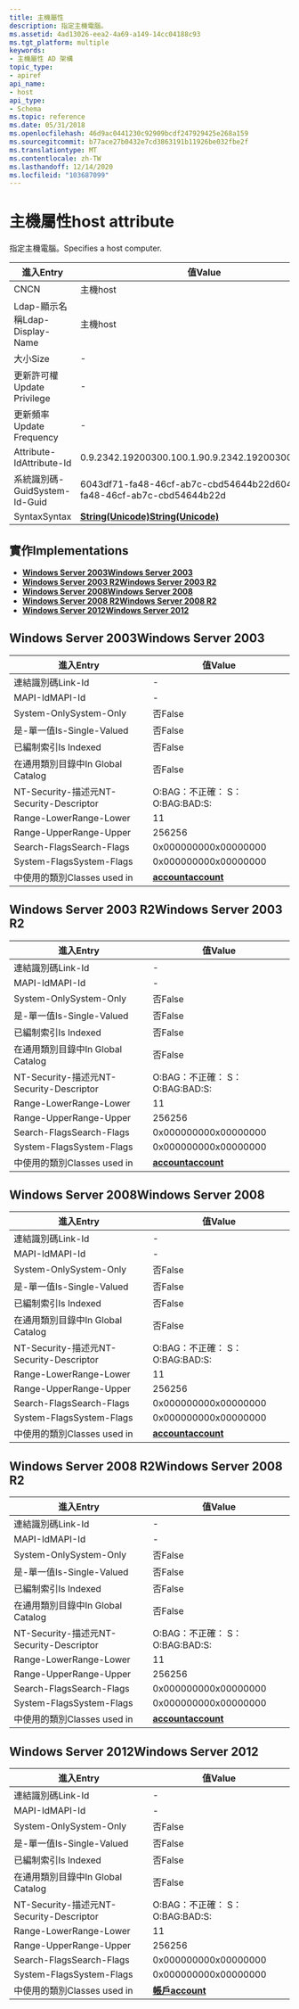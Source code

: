 ```yaml
---
title: 主機屬性
description: 指定主機電腦。
ms.assetid: 4ad13026-eea2-4a69-a149-14cc04188c93
ms.tgt_platform: multiple
keywords:
- 主機屬性 AD 架構
topic_type:
- apiref
api_name:
- host
api_type:
- Schema
ms.topic: reference
ms.date: 05/31/2018
ms.openlocfilehash: 46d9ac0441230c92909bcdf247929425e268a159
ms.sourcegitcommit: b77ace27b0432e7cd3863191b11926be032fbe2f
ms.translationtype: MT
ms.contentlocale: zh-TW
ms.lasthandoff: 12/14/2020
ms.locfileid: "103687099"
---
```

# <a name="host-attribute"></a><span data-ttu-id="f4b24-104">主機屬性</span><span class="sxs-lookup"><span data-stu-id="f4b24-104">host attribute</span></span>

<span data-ttu-id="f4b24-105">指定主機電腦。</span><span class="sxs-lookup"><span data-stu-id="f4b24-105">Specifies a host computer.</span></span>



| <span data-ttu-id="f4b24-106">進入</span><span class="sxs-lookup"><span data-stu-id="f4b24-106">Entry</span></span> | <span data-ttu-id="f4b24-107">值</span><span class="sxs-lookup"><span data-stu-id="f4b24-107">Value</span></span> |
|-------------------|---------------------------------------------|
| <span data-ttu-id="f4b24-108">CN</span><span class="sxs-lookup"><span data-stu-id="f4b24-108">CN</span></span>                | <span data-ttu-id="f4b24-109">主機</span><span class="sxs-lookup"><span data-stu-id="f4b24-109">host</span></span>                                        |
| <span data-ttu-id="f4b24-110">Ldap-顯示名稱</span><span class="sxs-lookup"><span data-stu-id="f4b24-110">Ldap-Display-Name</span></span> | <span data-ttu-id="f4b24-111">主機</span><span class="sxs-lookup"><span data-stu-id="f4b24-111">host</span></span>                                        |
| <span data-ttu-id="f4b24-112">大小</span><span class="sxs-lookup"><span data-stu-id="f4b24-112">Size</span></span>              | \-                                          |
| <span data-ttu-id="f4b24-113">更新許可權</span><span class="sxs-lookup"><span data-stu-id="f4b24-113">Update Privilege</span></span>  | \-                                          |
| <span data-ttu-id="f4b24-114">更新頻率</span><span class="sxs-lookup"><span data-stu-id="f4b24-114">Update Frequency</span></span>  | \-                                          |
| <span data-ttu-id="f4b24-115">Attribute-Id</span><span class="sxs-lookup"><span data-stu-id="f4b24-115">Attribute-Id</span></span>      | <span data-ttu-id="f4b24-116">0.9.2342.19200300.100.1.9</span><span class="sxs-lookup"><span data-stu-id="f4b24-116">0.9.2342.19200300.100.1.9</span></span>                   |
| <span data-ttu-id="f4b24-117">系統識別碼-Guid</span><span class="sxs-lookup"><span data-stu-id="f4b24-117">System-Id-Guid</span></span>    | <span data-ttu-id="f4b24-118">6043df71-fa48-46cf-ab7c-cbd54644b22d</span><span class="sxs-lookup"><span data-stu-id="f4b24-118">6043df71-fa48-46cf-ab7c-cbd54644b22d</span></span>        |
| <span data-ttu-id="f4b24-119">Syntax</span><span class="sxs-lookup"><span data-stu-id="f4b24-119">Syntax</span></span>            | [<span data-ttu-id="f4b24-120">**String(Unicode)**</span><span class="sxs-lookup"><span data-stu-id="f4b24-120">**String(Unicode)**</span></span>](s-string-unicode.md) |



## <a name="implementations"></a><span data-ttu-id="f4b24-121">實作</span><span class="sxs-lookup"><span data-stu-id="f4b24-121">Implementations</span></span>

-   [<span data-ttu-id="f4b24-122">**Windows Server 2003**</span><span class="sxs-lookup"><span data-stu-id="f4b24-122">**Windows Server 2003**</span></span>](#windows-server-2003)
-   [<span data-ttu-id="f4b24-123">**Windows Server 2003 R2**</span><span class="sxs-lookup"><span data-stu-id="f4b24-123">**Windows Server 2003 R2**</span></span>](#windows-server-2003-r2)
-   [<span data-ttu-id="f4b24-124">**Windows Server 2008**</span><span class="sxs-lookup"><span data-stu-id="f4b24-124">**Windows Server 2008**</span></span>](#windows-server-2008)
-   [<span data-ttu-id="f4b24-125">**Windows Server 2008 R2**</span><span class="sxs-lookup"><span data-stu-id="f4b24-125">**Windows Server 2008 R2**</span></span>](#windows-server-2008-r2)
-   [<span data-ttu-id="f4b24-126">**Windows Server 2012**</span><span class="sxs-lookup"><span data-stu-id="f4b24-126">**Windows Server 2012**</span></span>](#windows-server-2012)

## <a name="windows-server-2003"></a><span data-ttu-id="f4b24-127">Windows Server 2003</span><span class="sxs-lookup"><span data-stu-id="f4b24-127">Windows Server 2003</span></span>



| <span data-ttu-id="f4b24-128">進入</span><span class="sxs-lookup"><span data-stu-id="f4b24-128">Entry</span></span> | <span data-ttu-id="f4b24-129">值</span><span class="sxs-lookup"><span data-stu-id="f4b24-129">Value</span></span> |
|------------------------|-----------------------------------------|
| <span data-ttu-id="f4b24-130">連結識別碼</span><span class="sxs-lookup"><span data-stu-id="f4b24-130">Link-Id</span></span>                | \-                                      |
| <span data-ttu-id="f4b24-131">MAPI-Id</span><span class="sxs-lookup"><span data-stu-id="f4b24-131">MAPI-Id</span></span>                | \-                                      |
| <span data-ttu-id="f4b24-132">System-Only</span><span class="sxs-lookup"><span data-stu-id="f4b24-132">System-Only</span></span>            | <span data-ttu-id="f4b24-133">否</span><span class="sxs-lookup"><span data-stu-id="f4b24-133">False</span></span>                                   |
| <span data-ttu-id="f4b24-134">是-單一值</span><span class="sxs-lookup"><span data-stu-id="f4b24-134">Is-Single-Valued</span></span>       | <span data-ttu-id="f4b24-135">否</span><span class="sxs-lookup"><span data-stu-id="f4b24-135">False</span></span>                                   |
| <span data-ttu-id="f4b24-136">已編制索引</span><span class="sxs-lookup"><span data-stu-id="f4b24-136">Is Indexed</span></span>             | <span data-ttu-id="f4b24-137">否</span><span class="sxs-lookup"><span data-stu-id="f4b24-137">False</span></span>                                   |
| <span data-ttu-id="f4b24-138">在通用類別目錄中</span><span class="sxs-lookup"><span data-stu-id="f4b24-138">In Global Catalog</span></span>      | <span data-ttu-id="f4b24-139">否</span><span class="sxs-lookup"><span data-stu-id="f4b24-139">False</span></span>                                   |
| <span data-ttu-id="f4b24-140">NT-Security-描述元</span><span class="sxs-lookup"><span data-stu-id="f4b24-140">NT-Security-Descriptor</span></span> | <span data-ttu-id="f4b24-141">O:BAG：不正確： S：</span><span class="sxs-lookup"><span data-stu-id="f4b24-141">O:BAG:BAD:S:</span></span>                            |
| <span data-ttu-id="f4b24-142">Range-Lower</span><span class="sxs-lookup"><span data-stu-id="f4b24-142">Range-Lower</span></span>            | <span data-ttu-id="f4b24-143">1</span><span class="sxs-lookup"><span data-stu-id="f4b24-143">1</span></span>                                       |
| <span data-ttu-id="f4b24-144">Range-Upper</span><span class="sxs-lookup"><span data-stu-id="f4b24-144">Range-Upper</span></span>            | <span data-ttu-id="f4b24-145">256</span><span class="sxs-lookup"><span data-stu-id="f4b24-145">256</span></span>                                     |
| <span data-ttu-id="f4b24-146">Search-Flags</span><span class="sxs-lookup"><span data-stu-id="f4b24-146">Search-Flags</span></span>           | <span data-ttu-id="f4b24-147">0x00000000</span><span class="sxs-lookup"><span data-stu-id="f4b24-147">0x00000000</span></span>                              |
| <span data-ttu-id="f4b24-148">System-Flags</span><span class="sxs-lookup"><span data-stu-id="f4b24-148">System-Flags</span></span>           | <span data-ttu-id="f4b24-149">0x00000000</span><span class="sxs-lookup"><span data-stu-id="f4b24-149">0x00000000</span></span>                              |
| <span data-ttu-id="f4b24-150">中使用的類別</span><span class="sxs-lookup"><span data-stu-id="f4b24-150">Classes used in</span></span>        | [<span data-ttu-id="f4b24-151">**account**</span><span class="sxs-lookup"><span data-stu-id="f4b24-151">**account**</span></span>](c-account.md)<br/> |



## <a name="windows-server-2003-r2"></a><span data-ttu-id="f4b24-152">Windows Server 2003 R2</span><span class="sxs-lookup"><span data-stu-id="f4b24-152">Windows Server 2003 R2</span></span>



| <span data-ttu-id="f4b24-153">進入</span><span class="sxs-lookup"><span data-stu-id="f4b24-153">Entry</span></span> | <span data-ttu-id="f4b24-154">值</span><span class="sxs-lookup"><span data-stu-id="f4b24-154">Value</span></span> |
|------------------------|-----------------------------------------|
| <span data-ttu-id="f4b24-155">連結識別碼</span><span class="sxs-lookup"><span data-stu-id="f4b24-155">Link-Id</span></span>                | \-                                      |
| <span data-ttu-id="f4b24-156">MAPI-Id</span><span class="sxs-lookup"><span data-stu-id="f4b24-156">MAPI-Id</span></span>                | \-                                      |
| <span data-ttu-id="f4b24-157">System-Only</span><span class="sxs-lookup"><span data-stu-id="f4b24-157">System-Only</span></span>            | <span data-ttu-id="f4b24-158">否</span><span class="sxs-lookup"><span data-stu-id="f4b24-158">False</span></span>                                   |
| <span data-ttu-id="f4b24-159">是-單一值</span><span class="sxs-lookup"><span data-stu-id="f4b24-159">Is-Single-Valued</span></span>       | <span data-ttu-id="f4b24-160">否</span><span class="sxs-lookup"><span data-stu-id="f4b24-160">False</span></span>                                   |
| <span data-ttu-id="f4b24-161">已編制索引</span><span class="sxs-lookup"><span data-stu-id="f4b24-161">Is Indexed</span></span>             | <span data-ttu-id="f4b24-162">否</span><span class="sxs-lookup"><span data-stu-id="f4b24-162">False</span></span>                                   |
| <span data-ttu-id="f4b24-163">在通用類別目錄中</span><span class="sxs-lookup"><span data-stu-id="f4b24-163">In Global Catalog</span></span>      | <span data-ttu-id="f4b24-164">否</span><span class="sxs-lookup"><span data-stu-id="f4b24-164">False</span></span>                                   |
| <span data-ttu-id="f4b24-165">NT-Security-描述元</span><span class="sxs-lookup"><span data-stu-id="f4b24-165">NT-Security-Descriptor</span></span> | <span data-ttu-id="f4b24-166">O:BAG：不正確： S：</span><span class="sxs-lookup"><span data-stu-id="f4b24-166">O:BAG:BAD:S:</span></span>                            |
| <span data-ttu-id="f4b24-167">Range-Lower</span><span class="sxs-lookup"><span data-stu-id="f4b24-167">Range-Lower</span></span>            | <span data-ttu-id="f4b24-168">1</span><span class="sxs-lookup"><span data-stu-id="f4b24-168">1</span></span>                                       |
| <span data-ttu-id="f4b24-169">Range-Upper</span><span class="sxs-lookup"><span data-stu-id="f4b24-169">Range-Upper</span></span>            | <span data-ttu-id="f4b24-170">256</span><span class="sxs-lookup"><span data-stu-id="f4b24-170">256</span></span>                                     |
| <span data-ttu-id="f4b24-171">Search-Flags</span><span class="sxs-lookup"><span data-stu-id="f4b24-171">Search-Flags</span></span>           | <span data-ttu-id="f4b24-172">0x00000000</span><span class="sxs-lookup"><span data-stu-id="f4b24-172">0x00000000</span></span>                              |
| <span data-ttu-id="f4b24-173">System-Flags</span><span class="sxs-lookup"><span data-stu-id="f4b24-173">System-Flags</span></span>           | <span data-ttu-id="f4b24-174">0x00000000</span><span class="sxs-lookup"><span data-stu-id="f4b24-174">0x00000000</span></span>                              |
| <span data-ttu-id="f4b24-175">中使用的類別</span><span class="sxs-lookup"><span data-stu-id="f4b24-175">Classes used in</span></span>        | [<span data-ttu-id="f4b24-176">**account**</span><span class="sxs-lookup"><span data-stu-id="f4b24-176">**account**</span></span>](c-account.md)<br/> |



## <a name="windows-server-2008"></a><span data-ttu-id="f4b24-177">Windows Server 2008</span><span class="sxs-lookup"><span data-stu-id="f4b24-177">Windows Server 2008</span></span>



| <span data-ttu-id="f4b24-178">進入</span><span class="sxs-lookup"><span data-stu-id="f4b24-178">Entry</span></span> | <span data-ttu-id="f4b24-179">值</span><span class="sxs-lookup"><span data-stu-id="f4b24-179">Value</span></span> |
|------------------------|-----------------------------------------|
| <span data-ttu-id="f4b24-180">連結識別碼</span><span class="sxs-lookup"><span data-stu-id="f4b24-180">Link-Id</span></span>                | \-                                      |
| <span data-ttu-id="f4b24-181">MAPI-Id</span><span class="sxs-lookup"><span data-stu-id="f4b24-181">MAPI-Id</span></span>                | \-                                      |
| <span data-ttu-id="f4b24-182">System-Only</span><span class="sxs-lookup"><span data-stu-id="f4b24-182">System-Only</span></span>            | <span data-ttu-id="f4b24-183">否</span><span class="sxs-lookup"><span data-stu-id="f4b24-183">False</span></span>                                   |
| <span data-ttu-id="f4b24-184">是-單一值</span><span class="sxs-lookup"><span data-stu-id="f4b24-184">Is-Single-Valued</span></span>       | <span data-ttu-id="f4b24-185">否</span><span class="sxs-lookup"><span data-stu-id="f4b24-185">False</span></span>                                   |
| <span data-ttu-id="f4b24-186">已編制索引</span><span class="sxs-lookup"><span data-stu-id="f4b24-186">Is Indexed</span></span>             | <span data-ttu-id="f4b24-187">否</span><span class="sxs-lookup"><span data-stu-id="f4b24-187">False</span></span>                                   |
| <span data-ttu-id="f4b24-188">在通用類別目錄中</span><span class="sxs-lookup"><span data-stu-id="f4b24-188">In Global Catalog</span></span>      | <span data-ttu-id="f4b24-189">否</span><span class="sxs-lookup"><span data-stu-id="f4b24-189">False</span></span>                                   |
| <span data-ttu-id="f4b24-190">NT-Security-描述元</span><span class="sxs-lookup"><span data-stu-id="f4b24-190">NT-Security-Descriptor</span></span> | <span data-ttu-id="f4b24-191">O:BAG：不正確： S：</span><span class="sxs-lookup"><span data-stu-id="f4b24-191">O:BAG:BAD:S:</span></span>                            |
| <span data-ttu-id="f4b24-192">Range-Lower</span><span class="sxs-lookup"><span data-stu-id="f4b24-192">Range-Lower</span></span>            | <span data-ttu-id="f4b24-193">1</span><span class="sxs-lookup"><span data-stu-id="f4b24-193">1</span></span>                                       |
| <span data-ttu-id="f4b24-194">Range-Upper</span><span class="sxs-lookup"><span data-stu-id="f4b24-194">Range-Upper</span></span>            | <span data-ttu-id="f4b24-195">256</span><span class="sxs-lookup"><span data-stu-id="f4b24-195">256</span></span>                                     |
| <span data-ttu-id="f4b24-196">Search-Flags</span><span class="sxs-lookup"><span data-stu-id="f4b24-196">Search-Flags</span></span>           | <span data-ttu-id="f4b24-197">0x00000000</span><span class="sxs-lookup"><span data-stu-id="f4b24-197">0x00000000</span></span>                              |
| <span data-ttu-id="f4b24-198">System-Flags</span><span class="sxs-lookup"><span data-stu-id="f4b24-198">System-Flags</span></span>           | <span data-ttu-id="f4b24-199">0x00000000</span><span class="sxs-lookup"><span data-stu-id="f4b24-199">0x00000000</span></span>                              |
| <span data-ttu-id="f4b24-200">中使用的類別</span><span class="sxs-lookup"><span data-stu-id="f4b24-200">Classes used in</span></span>        | [<span data-ttu-id="f4b24-201">**account**</span><span class="sxs-lookup"><span data-stu-id="f4b24-201">**account**</span></span>](c-account.md)<br/> |



## <a name="windows-server-2008-r2"></a><span data-ttu-id="f4b24-202">Windows Server 2008 R2</span><span class="sxs-lookup"><span data-stu-id="f4b24-202">Windows Server 2008 R2</span></span>



| <span data-ttu-id="f4b24-203">進入</span><span class="sxs-lookup"><span data-stu-id="f4b24-203">Entry</span></span> | <span data-ttu-id="f4b24-204">值</span><span class="sxs-lookup"><span data-stu-id="f4b24-204">Value</span></span> |
|------------------------|-----------------------------------------|
| <span data-ttu-id="f4b24-205">連結識別碼</span><span class="sxs-lookup"><span data-stu-id="f4b24-205">Link-Id</span></span>                | \-                                      |
| <span data-ttu-id="f4b24-206">MAPI-Id</span><span class="sxs-lookup"><span data-stu-id="f4b24-206">MAPI-Id</span></span>                | \-                                      |
| <span data-ttu-id="f4b24-207">System-Only</span><span class="sxs-lookup"><span data-stu-id="f4b24-207">System-Only</span></span>            | <span data-ttu-id="f4b24-208">否</span><span class="sxs-lookup"><span data-stu-id="f4b24-208">False</span></span>                                   |
| <span data-ttu-id="f4b24-209">是-單一值</span><span class="sxs-lookup"><span data-stu-id="f4b24-209">Is-Single-Valued</span></span>       | <span data-ttu-id="f4b24-210">否</span><span class="sxs-lookup"><span data-stu-id="f4b24-210">False</span></span>                                   |
| <span data-ttu-id="f4b24-211">已編制索引</span><span class="sxs-lookup"><span data-stu-id="f4b24-211">Is Indexed</span></span>             | <span data-ttu-id="f4b24-212">否</span><span class="sxs-lookup"><span data-stu-id="f4b24-212">False</span></span>                                   |
| <span data-ttu-id="f4b24-213">在通用類別目錄中</span><span class="sxs-lookup"><span data-stu-id="f4b24-213">In Global Catalog</span></span>      | <span data-ttu-id="f4b24-214">否</span><span class="sxs-lookup"><span data-stu-id="f4b24-214">False</span></span>                                   |
| <span data-ttu-id="f4b24-215">NT-Security-描述元</span><span class="sxs-lookup"><span data-stu-id="f4b24-215">NT-Security-Descriptor</span></span> | <span data-ttu-id="f4b24-216">O:BAG：不正確： S：</span><span class="sxs-lookup"><span data-stu-id="f4b24-216">O:BAG:BAD:S:</span></span>                            |
| <span data-ttu-id="f4b24-217">Range-Lower</span><span class="sxs-lookup"><span data-stu-id="f4b24-217">Range-Lower</span></span>            | <span data-ttu-id="f4b24-218">1</span><span class="sxs-lookup"><span data-stu-id="f4b24-218">1</span></span>                                       |
| <span data-ttu-id="f4b24-219">Range-Upper</span><span class="sxs-lookup"><span data-stu-id="f4b24-219">Range-Upper</span></span>            | <span data-ttu-id="f4b24-220">256</span><span class="sxs-lookup"><span data-stu-id="f4b24-220">256</span></span>                                     |
| <span data-ttu-id="f4b24-221">Search-Flags</span><span class="sxs-lookup"><span data-stu-id="f4b24-221">Search-Flags</span></span>           | <span data-ttu-id="f4b24-222">0x00000000</span><span class="sxs-lookup"><span data-stu-id="f4b24-222">0x00000000</span></span>                              |
| <span data-ttu-id="f4b24-223">System-Flags</span><span class="sxs-lookup"><span data-stu-id="f4b24-223">System-Flags</span></span>           | <span data-ttu-id="f4b24-224">0x00000000</span><span class="sxs-lookup"><span data-stu-id="f4b24-224">0x00000000</span></span>                              |
| <span data-ttu-id="f4b24-225">中使用的類別</span><span class="sxs-lookup"><span data-stu-id="f4b24-225">Classes used in</span></span>        | [<span data-ttu-id="f4b24-226">**account**</span><span class="sxs-lookup"><span data-stu-id="f4b24-226">**account**</span></span>](c-account.md)<br/> |



## <a name="windows-server-2012"></a><span data-ttu-id="f4b24-227">Windows Server 2012</span><span class="sxs-lookup"><span data-stu-id="f4b24-227">Windows Server 2012</span></span>



| <span data-ttu-id="f4b24-228">進入</span><span class="sxs-lookup"><span data-stu-id="f4b24-228">Entry</span></span> | <span data-ttu-id="f4b24-229">值</span><span class="sxs-lookup"><span data-stu-id="f4b24-229">Value</span></span> |
|------------------------|-----------------------------------------|
| <span data-ttu-id="f4b24-230">連結識別碼</span><span class="sxs-lookup"><span data-stu-id="f4b24-230">Link-Id</span></span>                | \-                                      |
| <span data-ttu-id="f4b24-231">MAPI-Id</span><span class="sxs-lookup"><span data-stu-id="f4b24-231">MAPI-Id</span></span>                | \-                                      |
| <span data-ttu-id="f4b24-232">System-Only</span><span class="sxs-lookup"><span data-stu-id="f4b24-232">System-Only</span></span>            | <span data-ttu-id="f4b24-233">否</span><span class="sxs-lookup"><span data-stu-id="f4b24-233">False</span></span>                                   |
| <span data-ttu-id="f4b24-234">是-單一值</span><span class="sxs-lookup"><span data-stu-id="f4b24-234">Is-Single-Valued</span></span>       | <span data-ttu-id="f4b24-235">否</span><span class="sxs-lookup"><span data-stu-id="f4b24-235">False</span></span>                                   |
| <span data-ttu-id="f4b24-236">已編制索引</span><span class="sxs-lookup"><span data-stu-id="f4b24-236">Is Indexed</span></span>             | <span data-ttu-id="f4b24-237">否</span><span class="sxs-lookup"><span data-stu-id="f4b24-237">False</span></span>                                   |
| <span data-ttu-id="f4b24-238">在通用類別目錄中</span><span class="sxs-lookup"><span data-stu-id="f4b24-238">In Global Catalog</span></span>      | <span data-ttu-id="f4b24-239">否</span><span class="sxs-lookup"><span data-stu-id="f4b24-239">False</span></span>                                   |
| <span data-ttu-id="f4b24-240">NT-Security-描述元</span><span class="sxs-lookup"><span data-stu-id="f4b24-240">NT-Security-Descriptor</span></span> | <span data-ttu-id="f4b24-241">O:BAG：不正確： S：</span><span class="sxs-lookup"><span data-stu-id="f4b24-241">O:BAG:BAD:S:</span></span>                            |
| <span data-ttu-id="f4b24-242">Range-Lower</span><span class="sxs-lookup"><span data-stu-id="f4b24-242">Range-Lower</span></span>            | <span data-ttu-id="f4b24-243">1</span><span class="sxs-lookup"><span data-stu-id="f4b24-243">1</span></span>                                       |
| <span data-ttu-id="f4b24-244">Range-Upper</span><span class="sxs-lookup"><span data-stu-id="f4b24-244">Range-Upper</span></span>            | <span data-ttu-id="f4b24-245">256</span><span class="sxs-lookup"><span data-stu-id="f4b24-245">256</span></span>                                     |
| <span data-ttu-id="f4b24-246">Search-Flags</span><span class="sxs-lookup"><span data-stu-id="f4b24-246">Search-Flags</span></span>           | <span data-ttu-id="f4b24-247">0x00000000</span><span class="sxs-lookup"><span data-stu-id="f4b24-247">0x00000000</span></span>                              |
| <span data-ttu-id="f4b24-248">System-Flags</span><span class="sxs-lookup"><span data-stu-id="f4b24-248">System-Flags</span></span>           | <span data-ttu-id="f4b24-249">0x00000000</span><span class="sxs-lookup"><span data-stu-id="f4b24-249">0x00000000</span></span>                              |
| <span data-ttu-id="f4b24-250">中使用的類別</span><span class="sxs-lookup"><span data-stu-id="f4b24-250">Classes used in</span></span>        | [<span data-ttu-id="f4b24-251">**帳戶**</span><span class="sxs-lookup"><span data-stu-id="f4b24-251">**account**</span></span>](c-account.md)<br/> |



 

 





